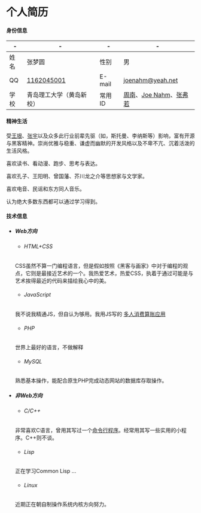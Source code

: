# 个人简历

#### 身份信息
-|-|-|-
|-	|-							|-		|-|
姓名|张梦圆						|性别	|男
|QQ	|[1162045001](http://wpa.qq.com/msgrd?v=3&uin=1162045001&site=gitee.com&menu=yes)|E-mail|joenahm@yeah.net
学校|青岛理工大学（黄岛新校）	|常用ID|[周南](https://gitee.com/joenahm)、[Joe Nahm](https://github.com/joenahm)、[张弗若](https://space.bilibili.com/13957052/#/)

#### 精神生活

受[王垠](http://www.yinwang.org/)、[张宇](https://weibo.com/zhangyumaths)以及众多此行业前辈先驱（如，斯托曼、李纳斯等）影响，富有开源与黑客精神。崇尚优雅与稳重、谦虚而幽默的开发风格以及不卑不亢、沉着活泼的生活风格。

喜欢读书、看动漫、跑步、思考与表达。

喜欢孔子、王阳明、曾国藩、芥川龙之介等思想家与文学家。

喜欢电音、民谣和东方同人音乐。

认为绝大多数东西都可以通过学习得到。

#### 技术信息

- ##### Web方向
	- ###### HTML+CSS
	CSS虽然不算一门编程语言，但是假如按照《黑客与画家》中对于编程的观点，它则是最接近艺术的一个。我热爱艺术，热爱CSS，执着于通过可能是与艺术挨得最近的代码来描绘我心中的美。

	- ###### JavaScript
	我不说我精通JS，但自认为够用。我用JS写的 [多人消费算账应用](http://sjydzq.top/cal/index.html)

	- ###### PHP
	世界上最好的语言，不做解释

	- ###### MySQL
	熟悉基本操作，能配合原生PHP完成动态网站的数据库存取操作。

- ##### 非Web方向

	- ###### C/C++
	非常喜欢C语言，曾用其写过一个[命令行程序](https://github.com/joenahm/ws)。经常用其写一些实用的小程序。C++则不谈。
	
	- ###### Lisp
	正在学习Common Lisp ...

	- ###### Linux
	近期正在朝自制操作系统内核方向努力。